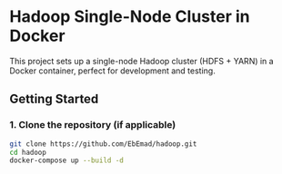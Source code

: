 # Hadoop Single-Node Cluster in Docker

This project sets up a single-node Hadoop cluster (HDFS + YARN) in a Docker container, perfect for development and testing.


## Getting Started

### 1. Clone the repository (if applicable)
```bash
git clone https://github.com/EbEmad/hadoop.git
cd hadoop
docker-compose up --build -d
